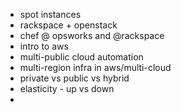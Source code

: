 * spot instances
* rackspace + openstack
* chef @ opsworks and @rackspace
* intro to aws
* multi-public cloud automation
* multi-region infra in aws/multi-cloud
* private vs public vs hybrid
* elasticity - up vs down
*
